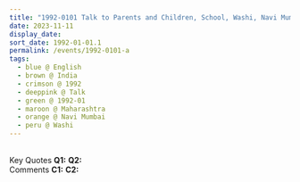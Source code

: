 ```yaml
---
title: "1992-0101 Talk to Parents and Children, School, Washi, Navi Mumbai, Maharashtra, India"
date: 2023-11-11
display_date: 
sort_date: 1992-01-01.1
permalink: /events/1992-0101-a
tags:
  - blue @ English
  - brown @ India
  - crimson @ 1992
  - deeppink @ Talk
  - green @ 1992-01
  - maroon @ Maharashtra
  - orange @ Navi Mumbai
  - peru @ Washi
---
```


<br>

<wave-list>
  <list-title color="DarkSeaGreen" width="55">Key Quotes</list-title>
  <list-item color="BlanchedAlmond" width="280"><b>Q1:</b> <i></i></list-item>
  <list-item color="Lavender" width="280"><b>Q2:</b> <i></i></list-item>
</wave-list>

<br>

<wave-list>
  <list-title color="DarkSeaGreen" width="55">Comments</list-title>
  <list-item color="BlanchedAlmond" width="280"><b>C1:</b> <i></i></list-item>
  <list-item color="Lavender" width="280"><b>C2:</b> <i></i></list-item>
</wave-list>